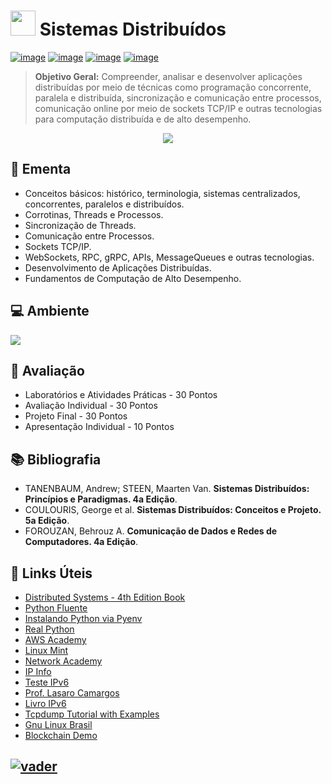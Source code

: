 # <img src="https://github.com/adrianoifnmg/adrianoifnmg/blob/main/icons/logoSD.png" width="40"> Sistemas Distribuídos 

[![image](https://img.shields.io/badge/Conteúdos_de_Aula-282358?style=for-the-badge&logo=PowerShell&logoColor=white
)](https://github.com/adrianoifnmg/SistemasDistribuidos/tree/main/public)
[![image](https://img.shields.io/badge/WhatsApp-155b29?style=for-the-badge&logo=whatsapp&logoColor=white
)](https://chat.whatsapp.com/GmVANrtBx2HEEeDs4bPNgQ)
[![image](https://img.shields.io/badge/Calendário-3b71c6?style=for-the-badge&logo=GoogleCalendar&logoColor=white
)](https://calendar.google.com/calendar/embed?src=92ea387b839b82373ec9bda622294d7225bf666ed6cfc49a0293f7acdbbdebaa@group.calendar.google.com&src=hhtmsj9epvmqsdpn27sfolp688@group.calendar.google.com&ctz=America%2FSao_Paulo) [![image](https://img.shields.io/badge/Links_Úteis-d88200?style=for-the-badge&logo=SitePoint&logoColor=white
)](#link-links-úteis)

> **Objetivo Geral:** Compreender, analisar e desenvolver aplicações distribuídas por meio de técnicas como programação concorrente, paralela e distribuída, sincronização e comunicação entre processos, comunicação online por meio de sockets TCP/IP e outras tecnologias para computação distribuída e de alto desempenho.

<p align="center"><a href="#"><img src="https://github.com/adrianoifnmg/adrianoifnmg/blob/main/icons/sistemasDistribuidos.png"></a></p>

## :dart: Ementa
* Conceitos básicos: histórico, terminologia, sistemas centralizados, concorrentes, paralelos e distribuídos.
* Corrotinas, Threads e Processos.
* Sincronização de Threads.
* Comunicação entre Processos.
* Sockets TCP/IP.
* WebSockets, RPC, gRPC, APIs, MessageQueues e outras tecnologias.
* Desenvolvimento de Aplicações Distribuídas.
* Fundamentos de Computação de Alto Desempenho.

## :computer: Ambiente

[<img src="https://github.com/adrianoifnmg/adrianoifnmg/blob/main/icons/tecnologiasSD.png">](#)

## :memo: Avaliação

* Laboratórios e Atividades Práticas - 30 Pontos
* Avaliação Individual - 30 Pontos
* Projeto Final - 30 Pontos
* Apresentação Individual - 10 Pontos

## :books: Bibliografia

* TANENBAUM, Andrew; STEEN, Maarten Van. **Sistemas Distribuídos: Princípios e Paradigmas. 4a Edição**.
* COULOURIS, George et al. **Sistemas Distribuídos: Conceitos e Projeto. 5a Edição**.
* FOROUZAN, Behrouz A. **Comunicação de Dados e Redes de Computadores. 4a Edição**. 

## :link: Links Úteis

* [Distributed Systems - 4th Edition Book](https://www.distributed-systems.net/)
* [Python Fluente](https://pythonfluente.com/) 
* [Instalando Python via Pyenv](https://blog.accurate.com.br/tutorial-pyenv/amp/)
* [Real Python](https://realpython.com/)
* [AWS Academy](https://www.awsacademy.com/vforcesite/LMS_Login) 
* [Linux Mint](https://linuxmint.com/)
* [Network Academy](https://www.networkacademy.io/)
* [IP Info](https://ipinfo.io/)
* [Teste IPv6](http://test-ipv6.com/) 
* [Prof. Lasaro Camargos](https://lasarojc.github.io/ds_notes/)
* [Livro IPv6](https://www.ipv6.br/pagina/downloads/)
* [Tcpdump Tutorial with Examples](https://danielmiessler.com/study/tcpdump/)
* [Gnu Linux Brasil](http://www.gnulinuxbrasil.com.br/)
* [Blockchain Demo](https://andersbrownworth.com/blockchain/hash)


## [![vader](https://github.com/adrianoifnmg/adrianoifnmg/blob/main/icons/vader2.gif)](#)
